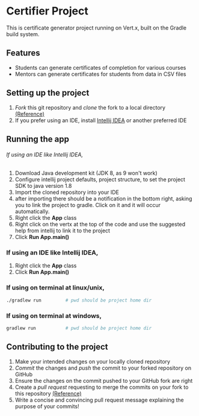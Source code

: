# Certifier Project

This is certificate generator project running on Vert.x, built on the Gradle build system.


## Features
* Students can generate certificates of completion for various courses
* Mentors can generate certificates for students from data in CSV files


## Setting up the project

1. *Fork* this git repository and *clone* the fork to a local directory [(Reference)](https://guides.github.com/introduction/git-handbook)
2. If you prefer using an IDE, install [Intellij IDEA](https://www.jetbrains.com/idea) or another preferred IDE

## Running the app


###### If using an IDE like Intellij IDEA,
1. Download Java development kit (JDK 8, as 9 won't work)
2. Configure intellij project defaults, project structure, to set the project SDK to java version 1.8
3. Import the cloned repository into your IDE
4. after importing there should be a notification in the bottom right, asking you to link the project to gradle. Click on it and it will occur automatically.
5. Right click the **App** class
6. Right click on the vertx at the top of the code and use the suggested help from intellij to link it to the project
7. Click **Run App.main()**

### If using an IDE like Intellij IDEA,

1. Right click the **App** class
2. Click **Run App.main()**


### If using on terminal at linux/unix,
```sh
./gradlew run         # pwd should be project home dir
```
### If using on terminal at windows,
```sh
gradlew run           # pwd should be project home dir
```
## Contributing to the project

1. Make your intended changes on your locally cloned repository
2. *Commit* the changes and *push* the commit to your forked repository on GitHub
3. Ensure the changes on the commit pushed to your GitHub fork are right
4. Create a *pull request* requesting to merge the commits on your fork to this repository [(Reference)](https://guides.github.com/introduction/flow)
5. Write a concise and convincing pull request message explaining the purpose of your commits!
